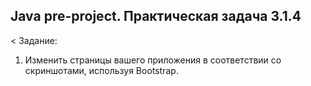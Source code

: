 ## Java pre-project. Практическая задача 3.1.4
< Задание:
1. Изменить страницы вашего приложения в соответствии со скриншотами, используя Bootstrap.